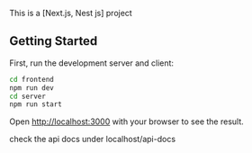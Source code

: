 This is a [Next.js, Nest js] project

## Getting Started

First, run the development server and client:

```bash
cd frontend
npm run dev
cd server
npm run start
```

Open [http://localhost:3000](http://localhost:3000) with your browser to see the result.

check the api docs under localhost/api-docs
